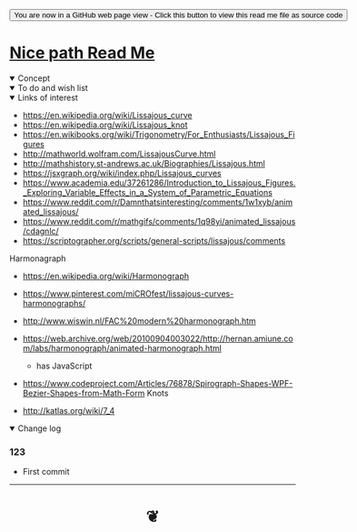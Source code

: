 <span style=display:none; >[You are now in a GitHub source code view - click this link to view Read Me file as a web page]( https://jaanga.github.io/cookbook-threejs/examples/0-templates/ "View file as a web page." ) </span>


<div><input type=button onclick="window.location.href='https://github.com/jaanga/jaanga.github.io/tree/master/cookbook-threejs/0-templates/README.md'";
value='You are now in a GitHub web page view - Click this button to view this read me file as source code' ></div>


# [Nice path Read Me]( #xxxxxx/README.md )

<!--
<iframe src=https://jaanga.github.io/cookbook/examples/xxxxxx/xxxxxx.html width=100% height=500px >Iframes are not viewable in GitHub source code view</iframe>
_basic-html.html_

### Full Screen: [Nice path]( https://jaanga.github.io/cookbook/examples/xxxxxx/xxxxxx.html )

-->

<details open >
<summary>Concept</summary>


</details>

<details open >
<summary>To do and wish list </summary>


</details>


<details open >
<summary>Links of interest</summary>

* https://en.wikipedia.org/wiki/Lissajous_curve
* https://en.wikipedia.org/wiki/Lissajous_knot
* https://en.wikibooks.org/wiki/Trigonometry/For_Enthusiasts/Lissajous_Figures
* http://mathworld.wolfram.com/LissajousCurve.html
* http://mathshistory.st-andrews.ac.uk/Biographies/Lissajous.html
* https://jsxgraph.org/wiki/index.php/Lissajous_curves
* https://www.academia.edu/37261286/Introduction_to_Lissajous_Figures._Exploring_Variable_Effects_in_a_System_of_Parametric_Equations
* https://www.reddit.com/r/Damnthatsinteresting/comments/1w1xyb/animated_lissajous/
* https://www.reddit.com/r/mathgifs/comments/1q98yi/animated_lissajous/cdagnlc/
* https://scriptographer.org/scripts/general-scripts/lissajous/comments

Harmonagraph

* https://en.wikipedia.org/wiki/Harmonograph
* https://www.pinterest.com/miCROfest/lissajous-curves-harmonographs/
* http://www.wiswin.nl/FAC%20modern%20harmonograph.htm
* https://web.archive.org/web/20100904003022/http://hernan.amiune.com/labs/harmonograph/animated-harmonograph.html
	* has JavaScript
* https://www.codeproject.com/Articles/76878/Spirograph-Shapes-WPF-Bezier-Shapes-from-Math-Form
Knots

* http://katlas.org/wiki/7_4



</details>

<details open >
<summary>Change log </summary>

### 123

* First commit

</details>

***

# <center title="hello!" ><a href=javascript:window.scrollTo(0,0); style=text-decoration:none; > ❦ </a></center>

